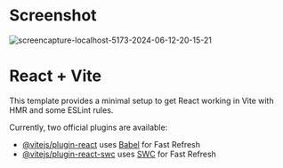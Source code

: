 # Screenshot
<img src="https://i.ibb.co.com/Kr29nzk/screencapture-localhost-5173-2024-06-12-20-15-21.png" alt="screencapture-localhost-5173-2024-06-12-20-15-21" border="0">

# React + Vite

This template provides a minimal setup to get React working in Vite with HMR and some ESLint rules.

Currently, two official plugins are available:

- [@vitejs/plugin-react](https://github.com/vitejs/vite-plugin-react/blob/main/packages/plugin-react/README.md) uses [Babel](https://babeljs.io/) for Fast Refresh
- [@vitejs/plugin-react-swc](https://github.com/vitejs/vite-plugin-react-swc) uses [SWC](https://swc.rs/) for Fast Refresh
